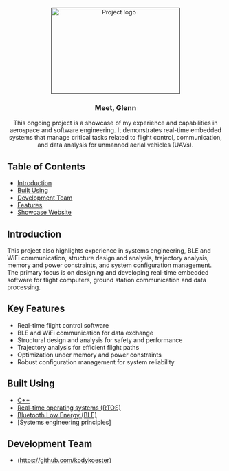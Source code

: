 <p align="center">
  <a href="" rel="noopener">
 <img width=300px height=200px src="" alt="Project logo"></a>
</p>

<h3 align="center">Meet, Glenn</h3>

<div align="center">
<a name = "about"></a>
This ongoing project is a showcase of my experience and capabilities in aerospace and software engineering. It demonstrates real-time embedded systems that manage critical tasks related to flight control, communication, and data analysis for unmanned aerial vehicles (UAVs).
</div>

## Table of Contents
- [Introduction](#introduction)
- [Built Using](#built_using)
- [Development Team](#designer)
- [Features](#features)
- [Showcase Website](https://kodykoester.com/pages/ke/ke.html)


## Introduction <a name = "introduction"></a>
This project also highlights experience in systems engineering, BLE and WiFi communication, structure design and analysis, trajectory analysis, memory and power constraints, and system configuration management. The primary focus is on designing and developing real-time embedded software for flight computers, ground station communication and data processing.

## Key Features <a name = "features"></a>
- Real-time flight control software
- BLE and WiFi communication for data exchange
- Structural design and analysis for safety and performance
- Trajectory analysis for efficient flight paths
- Optimization under memory and power constraints
- Robust configuration management for system reliability

## Built Using <a name = "built_using"></a>
- [C++](https://cplusplus.com/) 
- [Real-time operating systems (RTOS)](https://www.geeksforgeeks.org/real-time-operating-system-rtos/) 
- [Bluetooth Low Energy (BLE)](https://docs.arduino.cc/learn/communication/bluetooth)
- [Systems engineering principles]

## Development Team <a name = "designer"></a>
- (https://github.com/kodykoester)
